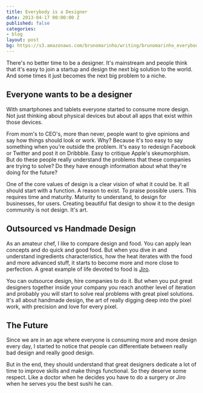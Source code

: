 ```yaml
---
title: Everybody is a Designer
date: 2013-04-17 00:00:00 Z
published: false
categories:
- blog
layout: post
bg: https://s3.amazonaws.com/brunomarinho/writing/brunomarinho_everybodydesigner%402x.jpg
---
```


There's no better time to be a designer. It's mainstream and people think that it's easy to join a startup and design the next big solution to the world. And some times it just becomes the next big problem to a niche.

## Everyone wants to be a designer
With smartphones and tablets everyone started to consume more design. Not just thinking about physical devices but about all apps that exist within those devices.

From mom's to CEO's, more than never, people want to give opinions and say how things should look or work. Why? Because it's too easy to say something when you're outside the problem. It's easy to redesign Facebook or Twitter and post it on Dribbble. Easy to critique Apple's skeumorphism. But do these people really understand the problems that these companies are trying to solve? Do they have enough information about what they're doing for the future?

One of the core values of design is a clear vision of what it could be. It all should start with a function. A reason to exist. To praise possible users. This requires time and maturity. Maturity to understand, to design for businesses, for users. Creating beautiful flat design to show it to the design community is not design. It's art.

## Outsourced vs Handmade Design
As an amateur chef, I like to compare design and food. You can apply lean concepts and do quick and good food. But when you dive in and understand ingredients characteristics, how the heat iterates with the food and more advanced stuff, it starts to become more and more close to perfection. A great example of life devoted to food is <a href="http://www.imdb.com/title/tt1772925/" target="_blank">Jiro</a>.

You can outsource design, hire companies to do it. But when you put great designers together inside your company you reach another level of iteration and probably you will start to solve real problems with great pixel solutions. It's all about handmade design, the art of really digging deep into the pixel work, with precision and love for every pixel.

## The Future
Since we are in an age where everyone is consuming more and more design every day, I started to notice that people can differentiate between really bad design and really good design.

But in the end, they should understand that great designers dedicate a lot of time to improve skills and make things functional. So they deserve some respect. Like a doctor when he decides you have to do a surgery or Jiro when he serves you the best sushi he can.






